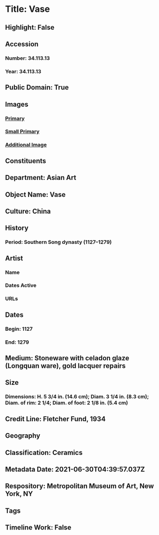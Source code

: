 # Title: Vase
## Highlight: False
## Accession
### Number: 34.113.13
### Year: 34.113.13
## Public Domain: True
## Images
### [Primary](https://images.metmuseum.org/CRDImages/as/original/DP-18151-001.jpg)
### [Small Primary](https://images.metmuseum.org/CRDImages/as/web-large/DP-18151-001.jpg)
### [Additional Image](https://images.metmuseum.org/CRDImages/as/original/34_113_13_Bm_sf.jpg)
## Constituents
## Department: Asian Art
## Object Name: Vase
## Culture: China
## History
### Period: Southern Song dynasty (1127–1279)
## Artist
### Name
### Dates Active
### URLs
## Dates
### Begin: 1127
### End: 1279
## Medium: Stoneware with celadon glaze (Longquan ware), gold lacquer repairs
## Size
### Dimensions: H. 5 3/4 in. (14.6 cm); Diam. 3 1/4 in. (8.3 cm); Diam. of rim: 2 1/4; Diam. of foot: 2 1/8 in. (5.4 cm)
## Credit Line: Fletcher Fund, 1934
## Geography
## Classification: Ceramics
## Metadata Date: 2021-06-30T04:39:57.037Z
## Respository: Metropolitan Museum of Art, New York, NY
## Tags
## Timeline Work: False